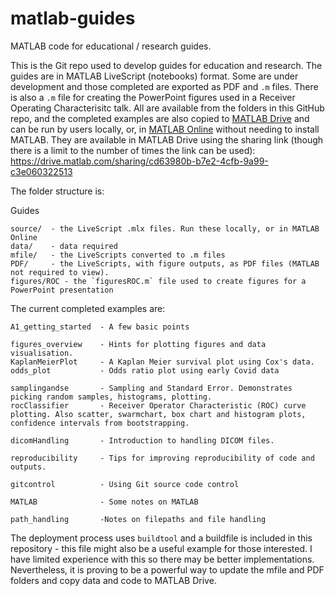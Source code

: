 # matlab-guides
MATLAB code for educational / research guides.

This is the Git repo used to develop guides for education and research. The guides are in MATLAB LiveScript (notebooks) format. Some are under development and those completed are exported as PDF and `.m` files. There is also a `.m` file for creating the PowerPoint figures used in a Receiver Operating Characterisitc talk.
All are available from the folders in this GitHub repo, and the completed examples are also copied to [MATLAB Drive](https://drive.matlab.com) and can be run by users locally, or, in [MATLAB Online](https://matlab.mathworks.com) without needing to install MATLAB. They are available in MATLAB Drive using the sharing link (though there is a limit to the number of times the link can be used): 
https://drive.matlab.com/sharing/cd63980b-b7e2-4cfb-9a99-c3e060322513 

The folder structure is:

Guides  

    source/  - the LiveScript .mlx files. Run these locally, or in MATLAB Online  
    data/    - data required  
    mfile/   - the LiveScripts converted to .m files  
    PDF/     - the LiveScripts, with figure outputs, as PDF files (MATLAB not required to view).  
    figures/ROC - the `figuresROC.m` file used to create figures for a PowerPoint presentation

The current completed examples are:

    A1_getting_started  - A few basic points
    
    figures_overview    - Hints for plotting figures and data visualisation. 
    KaplanMeierPlot     - A Kaplan Meier survival plot using Cox's data.
    odds_plot           - Odds ratio plot using early Covid data
    
    samplingandse       - Sampling and Standard Error. Demonstrates picking random samples, histograms, plotting.  
    rocClassifier       - Receiver Operator Characteristic (ROC) curve plotting. Also scatter, swarmchart, box chart and histogram plots, confidence intervals from bootstrapping.  
    
    dicomHandling       - Introduction to handling DICOM files.

    reproducibility     - Tips for improving reproducibility of code and outputs.
    
    gitcontrol          - Using Git source code control

    MATLAB              - Some notes on MATLAB

    path_handling       -Notes on filepaths and file handling
    


The deployment process uses `buildtool` and a buildfile is included in this repository - this file might also be a useful example for those interested. I have limited experience with this so there may be better implementations. Nevertheless, it is proving to be a powerful way to update the mfile and PDF folders and copy data and code to MATLAB Drive.

